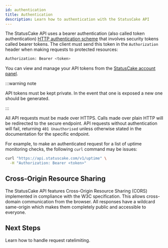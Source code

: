 ```yaml
---
id: authentication
title: Authentication
description: Learn how to authentication with the StatusCake API
---
```


The StatusCake API uses a bearer authentication (also called token
authentication) [HTTP authentication
scheme](https://developer.mozilla.org/en-US/docs/Web/HTTP/Authentication) that
involves security tokens called bearer tokens. The client must send this token
in the `Authorization` header when making requests to protected resources:

```bash title="Authenticated HTTP request"
Authorization: Bearer <token>
```

You can view and manage your API tokens from the [StatusCake account
panel](https://app.statuscake.com/User.php).

:::warning note

API tokens must be kept private. In the event that one is exposed a new one
should be generated.

:::

All API requests must be made over HTTPS. Calls made over plain HTTP will be
redirected to the secure endpoint. API requests without authentication will
fail, returning `401 Unauthorised` unless otherwise stated in the documentation
for the specific endpoint.

For example, to make an authenticated request for a list of uptime monitoring
checks, the following `curl` command may be issues:

```bash title="List uptime checks" {2}
curl "https://api.statuscake.com/v1/uptime" \
  -H "Authorization: Bearer <token>"
```

## Cross-Origin Resource Sharing

The StatusCake API features Cross-Origin Resource Sharing (CORS) implemented in
compliance with the W3C specification. This allows cross-domain communication
from the browser. All responses have a wildcard same-origin which makes them
completely public and accessible to everyone.

## Next Steps

Learn how to handle request ratelimiting.
